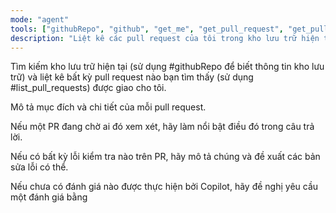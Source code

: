 ```yaml
---
mode: "agent"
tools: ["githubRepo", "github", "get_me", "get_pull_request", "get_pull_request_comments", "get_pull_request_diff", "get_pull_request_files", "get_pull_request_reviews", "get_pull_request_status", "list_pull_requests", "request_copilot_review"]
description: "Liệt kê các pull request của tôi trong kho lưu trữ hiện tại"
---
```


Tìm kiếm kho lưu trữ hiện tại (sử dụng #githubRepo để biết thông tin kho lưu trữ) và liệt kê bất kỳ pull request nào bạn tìm thấy (sử dụng #list_pull_requests) được giao cho tôi.

Mô tả mục đích và chi tiết của mỗi pull request.

Nếu một PR đang chờ ai đó xem xét, hãy làm nổi bật điều đó trong câu trả lời.

Nếu có bất kỳ lỗi kiểm tra nào trên PR, hãy mô tả chúng và đề xuất các bản sửa lỗi có thể.

Nếu chưa có đánh giá nào được thực hiện bởi Copilot, hãy đề nghị yêu cầu một đánh giá bằng
